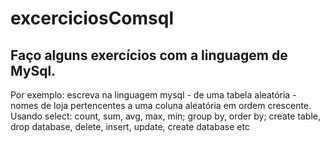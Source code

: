# excerciciosComsql
## Faço alguns exercícios com a linguagem de MySql. 
Por exemplo: escreva na linguagem mysql  - de uma tabela aleatória - nomes de loja pertencentes a uma coluna aleatória em ordem crescente. 
Usando select: count, sum, avg, max, min; group by, order by; create table, drop database, delete, insert, update, create database etc
